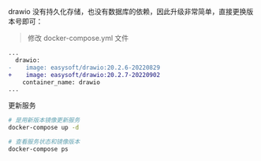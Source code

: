 <!-- 这里是镜像的【版本升级】信息，通过命令维护，详情参考：https://github.com/quicklyon/template-toolkit -->
drawio 没有持久化存储，也没有数据库的依赖，因此升级非常简单，直接更换版本号即可：

> 修改 docker-compose.yml 文件

```diff
...
  drawio:
-    image: easysoft/drawio:20.2.6-20220829
+    image: easysoft/drawio:20.2.7-20220902
    container_name: drawio
...
```

更新服务

```bash
# 是用新版本镜像更新服务
docker-compose up -d

# 查看服务状态和镜像版本
docker-compose ps
```
